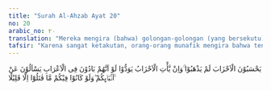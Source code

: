 ```yaml
---
title: "Surah Al-Ahzab Ayat 20"
no: 20
arabic_no: ٢٠
translation: "Mereka mengira (bahwa) golongan-golongan (yang bersekutu) itu belum pergi, dan jika golongan-golongan (yang bersekutu) itu datang kembali, niscaya mereka ingin berada di dusun-dusun bersama-sama orang Arab Badui, sambil menanyakan berita tentang kamu. Dan sekiranya mereka berada bersamamu, mereka tidak akan berperang, melainkan sebentar saja."
tafsir: "Karena sangat ketakutan, orang-orang munafik mengira bahwa tentara sekutu masih berada di medan pertempuran, padahal tentara-tentara itu telah lari berserakan, kembali ke negeri masing-masing. Hal ini menunjukkan bahwa orang-orang munafik adalah orang-orang pengecut dan tidak beriman sehingga tidak ikut berperang, seakan-akan mereka tidak hadir di sana. Oleh karena itu, mereka tidak mengetahui gerak gerik musuh. Dalam pada itu, jika tentara sekutu itu kembali lagi menyerang, mereka menginginkan agar mereka berada di Badiyah (padang pasir) yang jauh dari kota bersama-sama Arab Badui dan penduduk padang pasir, agar mereka tidak terkena bahaya peperangan. Bagi mereka cukuplah kiranya bila dapat bertanya kepada orang-orang yang datang ke tempat mereka tentang keadaan Nabi dan kaum Muslimin.\n\nSelanjutnya Allah menerangkan bahwa pada peperangan yang telah lewat itu, andaikata orang-orang munafik tidak meninggalkan medan peperangan dan tetap bersama kaum Muslimin di garis depan, kemudian terjadi pertempuran yang dahsyat, maka mereka juga tidak akan ikut berperang. Kalaupun ikut berperang, mereka berperang dengan tidak sepenuh hati dan keimanan. Mereka akan melawan musuh sekedar memenuhi permintaan Nabi saja."
---
```

يَحْسَبُوْنَ الْاَحْزَابَ لَمْ يَذْهَبُوْا ۚوَاِنْ يَّأْتِ الْاَحْزَابُ يَوَدُّوْا لَوْ اَنَّهُمْ بَادُوْنَ فِى الْاَعْرَابِ يَسْاَلُوْنَ عَنْ اَنْۢبَاۤىِٕكُمْ ۖوَلَوْ كَانُوْا فِيْكُمْ مَّا قٰتَلُوْٓا اِلَّا قَلِيْلًا ࣖ